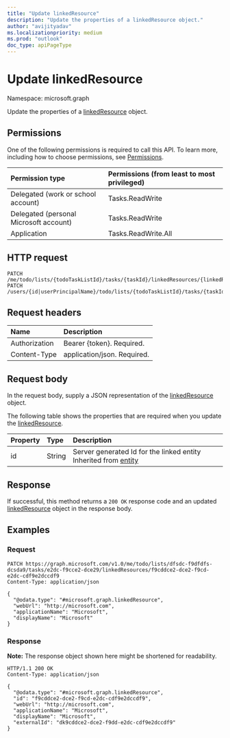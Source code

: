 ```yaml
---
title: "Update linkedResource"
description: "Update the properties of a linkedResource object."
author: "avijityadav"
ms.localizationpriority: medium
ms.prod: "outlook"
doc_type: apiPageType
---
```


# Update linkedResource
Namespace: microsoft.graph

Update the properties of a [linkedResource](../resources/linkedresource.md) object.

## Permissions
One of the following permissions is required to call this API. To learn more, including how to choose permissions, see [Permissions](/graph/permissions-reference).

|Permission type|Permissions (from least to most privileged)|
|:---|:---|
|Delegated (work or school account)|Tasks.ReadWrite|
|Delegated (personal Microsoft account)|Tasks.ReadWrite|
|Application| Tasks.ReadWrite.All|

## HTTP request

<!-- {
  "blockType": "ignored"
}
-->
``` http
PATCH /me/todo/lists/{todoTaskListId}/tasks/{taskId}/linkedResources/{linkedResourcesId}
PATCH /users/{id|userPrincipalName}/todo/lists/{todoTaskListId}/tasks/{taskId}/linkedResources/{linkedResourcesId}
```

## Request headers
|Name|Description|
|:---|:---|
|Authorization|Bearer {token}. Required.|
|Content-Type|application/json. Required.|

## Request body
In the request body, supply a JSON representation of the [linkedResource](../resources/linkedresource.md) object.

The following table shows the properties that are required when you update the [linkedResource](../resources/linkedresource.md).

|Property|Type|Description|
|:---|:---|:---|
|id|String|Server generated Id for the linked entity Inherited from [entity](../resources/entity.md)|

## Response

If successful, this method returns a `200 OK` response code and an updated [linkedResource](../resources/linkedresource.md) object in the response body.

## Examples

### Request


<!-- {
  "blockType": "request",
  "sampleKeys": ["dfsdc-f9dfdfs-dcsda9", "e2dc-f9cce2-dce29", "f9cddce2-dce2-f9cd-e2dc-cdf9e2dccdf9"],
  "name": "update_linkedresource"
}
-->
``` http
PATCH https://graph.microsoft.com/v1.0/me/todo/lists/dfsdc-f9dfdfs-dcsda9/tasks/e2dc-f9cce2-dce29/linkedResources/f9cddce2-dce2-f9cd-e2dc-cdf9e2dccdf9
Content-Type: application/json

{
  "@odata.type": "#microsoft.graph.linkedResource",
  "webUrl": "http://microsoft.com",
  "applicationName": "Microsoft",
  "displayName": "Microsoft"
}
```
### Response

**Note:** The response object shown here might be shortened for readability.
<!-- {
  "blockType": "response",
  "truncated": true,
  "@odata.type": "microsoft.graph.linkedResource"
}
-->
``` http
HTTP/1.1 200 OK
Content-Type: application/json

{
  "@odata.type": "#microsoft.graph.linkedResource",
  "id": "f9cddce2-dce2-f9cd-e2dc-cdf9e2dccdf9",
  "webUrl": "http://microsoft.com",
  "applicationName": "Microsoft",
  "displayName": "Microsoft",
  "externalId": "dk9cddce2-dce2-f9dd-e2dc-cdf9e2dccdf9"
}
```


